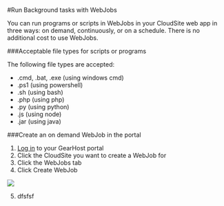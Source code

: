 #Run Background tasks with WebJobs

You can run programs or scripts in WebJobs in your CloudSite web app in three ways: on demand, continuously, or on a schedule. There is no additional cost to use WebJobs.

###Acceptable file types for scripts or programs

The following file types are accepted:

- .cmd, .bat, .exe (using windows cmd)
- .ps1 (using powershell)
- .sh (using bash)
- .php (using php)
- .py (using python)
- .js (using node)
- .jar (using java)

###Create an on demand WebJob in the portal

1. [Log in](https://my.gearhost.com/Account/Login) to your GearHost portal
2. Click the CloudSite you want to create a WebJob for
3. Click the WebJobs tab
4. Click Create WebJob

![](https://raw.githubusercontent.com/GearHost/docs/master/Images/CreateWebJob.PNG)

5. dfsfsf